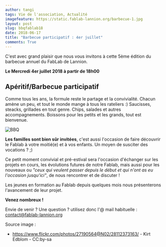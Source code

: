```yaml
---
author: tangi
tags: Vie de l'association, Actualité
imagefeature: https://static.fablab-lannion.org/barbecue-1.jpg
layout: post
slug: bbqfablab18
date: 2018-06-17
title: "Barbecue participatif : 4er juillet"
comments: True
---
```


C'est avec grand plaisir que nous vous invitons à cette 5ème édition du barbecue annuel du FabLab de Lannion.


**Le Mercredi 4er juillet 2018 à partir de 18h00**


## Apéritif/Barbecue participatif
Comme tous les ans, la formule reste le partage et la convivialité.
Chacun amène un peu, et tout le monde mange à tous les rateliers :)
Saucisses, steacks, grillades en tout genre. Chips, salades et autres accompagnements.
Boissons pour les petits et les grands, tout est bienvenue.

![BBQ](http://static.fablab-lannion.org/bbq_320.jpg)

**Les familles sont bien sûr invitées**, c'est aussi l'occasion de faire découvrir le Fablab à votre moitié(e) et à vos enfants.
Un moyen de susciter des vocations ? ;)

Ce petit moment convivial et pré-estival sera l'occasion d'échanger sur les
projets en cours, les évolutions futures de notre Fablab, mais aussi pour les
nouveaux ou _"ceux qui veulent passer depuis le début et qui n'ont as eu
l'occasion jusqu'ici"_, de nous rencontrer et de discuter !

Les jeunes en formation au Fablab depuis quelques mois nous présenterons l'avancement de leur projet.

**Venez nombreux !**

Envie de venir ? Une question ? utilisez donc l'@ mail habituelle :
contact@fablab-lannion.org

Source image :
* https://www.flickr.com/photos/27190564@N02/28112373163/ - Kirt Edblom - CC:by-sa

